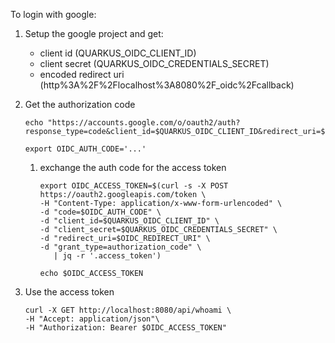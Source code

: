 To login with google:

1. Setup the google project and get:
   * client id (QUARKUS_OIDC_CLIENT_ID)
   * client secret (QUARKUS_OIDC_CREDENTIALS_SECRET)
   * encoded redirect uri (http%3A%2F%2Flocalhost%3A8080%2F_oidc%2Fcallback)
   
2. Get the authorization code
   ```
   echo "https://accounts.google.com/o/oauth2/auth?response_type=code&client_id=$QUARKUS_OIDC_CLIENT_ID&redirect_uri=$OIDC_REDIRECT_URI&scope=openid%20email%20profile"
 
   export OIDC_AUTH_CODE='...'
   ```
   1. exchange the auth code for the access token
      ```
      export OIDC_ACCESS_TOKEN=$(curl -s -X POST https://oauth2.googleapis.com/token \
      -H "Content-Type: application/x-www-form-urlencoded" \
      -d "code=$OIDC_AUTH_CODE" \
      -d "client_id=$QUARKUS_OIDC_CLIENT_ID" \
      -d "client_secret=$QUARKUS_OIDC_CREDENTIALS_SECRET" \
      -d "redirect_uri=$OIDC_REDIRECT_URI" \
      -d "grant_type=authorization_code" \
         | jq -r '.access_token')

      echo $OIDC_ACCESS_TOKEN
      ```
1. Use the access token
   ```
   curl -X GET http://localhost:8080/api/whoami \
   -H "Accept: application/json"\
   -H "Authorization: Bearer $OIDC_ACCESS_TOKEN" 
   ```
